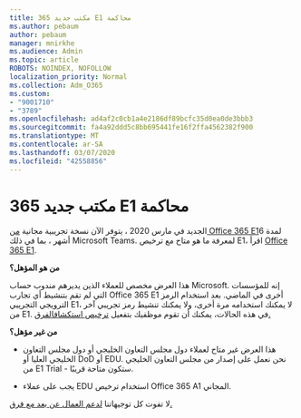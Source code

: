 ```yaml
---
title: مكتب جديد 365 E1 محاكمة
ms.author: pebaum
author: pebaum
manager: mnirkhe
ms.audience: Admin
ms.topic: article
ROBOTS: NOINDEX, NOFOLLOW
localization_priority: Normal
ms.collection: Adm_O365
ms.custom:
- "9001710"
- "3789"
ms.openlocfilehash: ad4af2c0cb1a4e2186df89bcfc35d0ea0de3bbb3
ms.sourcegitcommit: fa4a92ddd5c8bb695441fe16f2ffa4562382f900
ms.translationtype: MT
ms.contentlocale: ar-SA
ms.lasthandoff: 03/07/2020
ms.locfileid: "42558856"
---
```

# <a name="new-office-365-e1-trial"></a>مكتب جديد 365 E1 محاكمة

الجديد في مارس 2020 ، يتوفر الآن نسخة تجريبية مجانية [من Office 365 E1](https://docs.microsoft.com/MicrosoftTeams/e1-trial-license)لمدة 6 أشهر ، بما في ذلك Microsoft Teams. لمعرفة ما هو متاح مع ترخيص E1، اقرأ [Office 365 E1](https://www.microsoft.com/microsoft-365/business/office-365-enterprise-e1-business-software).

**من هو المؤهل؟**

هذا العرض مخصص للعملاء الذين يديرهم مندوب حساب Microsoft. إنه للمؤسسات التي لم تقم بتنشيط أي تجارب Office 365 E1 أخرى في الماضي. بعد استخدام الرمز الترويجي التجريبي E1، لا يمكنك استخدامه مرة أخرى، ولا يمكنك تنشيط رمز تجريبي آخر من E1. في هذه الحالات، يمكنك أن تقوم موظفيك بتفعيل [ترخيص استكشافالفرق.](https://docs.microsoft.com/MicrosoftTeams/teams-exploratory)

**من غير مؤهل؟**

- هذا العرض غير متاح لعملاء دول مجلس التعاون الخليجي أو دول مجلس التعاون الخليجي العليا أو DoD أو EDU. نحن نعمل على إصدار من مجلس التعاون الخليجي من E1 Trial - ستكون متاحة قريبًا.

 - يجب على عملاء EDU استخدام ترخيص Office 365 A1 المجاني.

لا تفوت كل توجيهاتنا [لدعم العمال عن بعد مع فرق.](https://docs.microsoft.com/MicrosoftTeams/support-remote-work-with-teams)
